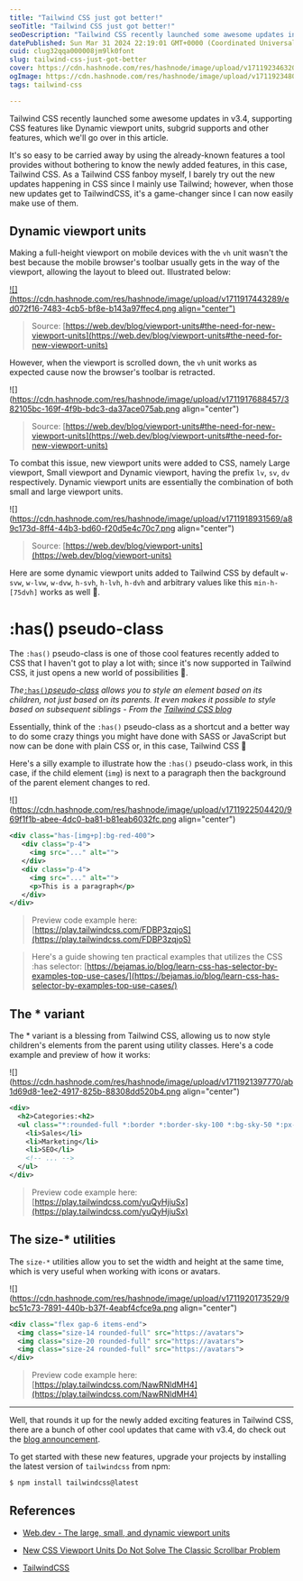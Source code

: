 ```yaml
---
title: "Tailwind CSS just got better!"
seoTitle: "Tailwind CSS just got better!"
seoDescription: "Tailwind CSS recently launched some awesome updates in v3.4, supporting CSS features like Dynamic viewport units, has pseudo class"
datePublished: Sun Mar 31 2024 22:19:01 GMT+0000 (Coordinated Universal Time)
cuid: clug32qqa000008jm9lk0font
slug: tailwind-css-just-got-better
cover: https://cdn.hashnode.com/res/hashnode/image/upload/v1711923463206/56e95848-606b-40e5-abdd-0c1c69d382ab.png
ogImage: https://cdn.hashnode.com/res/hashnode/image/upload/v1711923480699/51d29392-e7b6-48d5-b4fb-51d98433f519.png
tags: tailwind-css

---
```


Tailwind CSS recently launched some awesome updates in v3.4, supporting CSS features like Dynamic viewport units, subgrid supports and other features, which we'll go over in this article.

It's so easy to be carried away by using the already-known features a tool provides without bothering to know the newly added features, in this case, Tailwind CSS. As a Tailwind CSS fanboy myself, I barely try out the new updates happening in CSS since I mainly use Tailwind; however, when those new updates get to TailwindCSS, it's a game-changer since I can now easily make use of them.

## **Dynamic viewport units**

Making a full-height viewport on mobile devices with the `vh` unit wasn't the best because the mobile browser's toolbar usually gets in the way of the viewport, allowing the layout to bleed out. Illustrated below:

[![](https://cdn.hashnode.com/res/hashnode/image/upload/v1711917443289/ed072f16-7483-4cb5-bf8e-b143a97ffec4.png align="center")](https://web.dev/blog/viewport-units#the-need-for-new-viewport-units)

> Source: [https://web.dev/blog/viewport-units#the-need-for-new-viewport-units](https://web.dev/blog/viewport-units#the-need-for-new-viewport-units)

However, when the viewport is scrolled down, the `vh` unit works as expected cause now the browser's toolbar is retracted.

![](https://cdn.hashnode.com/res/hashnode/image/upload/v1711917688457/382105bc-169f-4f9b-bdc3-da37ace075ab.png align="center")

> Source: [https://web.dev/blog/viewport-units#the-need-for-new-viewport-units](https://web.dev/blog/viewport-units#the-need-for-new-viewport-units)

To combat this issue, new viewport units were added to CSS, namely Large viewport, Small viewport and Dynamic viewport, having the prefix `lv`, `sv`, `dv` respectively. Dynamic viewport units are essentially the combination of both small and large viewport units.

![](https://cdn.hashnode.com/res/hashnode/image/upload/v1711918931569/a89c173d-8ff4-44b3-bd60-f20d5e4c70c7.png align="center")

> Source: [https://web.dev/blog/viewport-units](https://web.dev/blog/viewport-units)

Here are some dynamic viewport units added to Tailwind CSS by default `w-svw`, `w-lvw`, `w-dvw`, `h-svh`, `h-lvh`, `h-dvh` and arbitrary values like this `min-h-[75dvh]` works as well 🤩.

# :has() pseudo-class

The `:has()` pseudo-class is one of those cool features recently added to CSS that I haven't got to play a lot with; since it's now supported in Tailwind CSS, it just opens a new world of possibilities 🤯.

*The*[`:has()`*pseudo-class*](https://developer.mozilla.org/en-US/docs/Web/CSS/:has) *allows you to style an element based on its children, not just based on its parents. It even makes it possible to style based on subsequent siblings - From the* [*Tailwind CSS blog*](https://play.tailwindcss.com/yuQyHjiuSx)

Essentially, think of the `:has()` pseudo-class as a shortcut and a better way to do some crazy things you might have done with SASS or JavaScript but now can be done with plain CSS or, in this case, Tailwind CSS 🤩

Here's a silly example to illustrate how the `:has()` pseudo-class work, in this case, if the child element (`img`) is next to a paragraph then the background of the parent element changes to red.

![](https://cdn.hashnode.com/res/hashnode/image/upload/v1711922504420/969f1f1b-abee-4dc0-ba81-b81eab6032fc.png align="center")

```xml
<div class="has-[img+p]:bg-red-400">
   <div class="p-4">
     <img src="..." alt="">
   </div>
   <div class="p-4">
     <img src="..." alt="">
     <p>This is a paragraph</p>
   </div>
</div>
```

> Preview code example here: [https://play.tailwindcss.com/FDBP3zqjoS](https://play.tailwindcss.com/FDBP3zqjoS)

> Here's a guide showing ten practical examples that utilizes the CSS :has selector: [https://bejamas.io/blog/learn-css-has-selector-by-examples-top-use-cases/](https://bejamas.io/blog/learn-css-has-selector-by-examples-top-use-cases/)

## The \* variant

The \* variant is a blessing from Tailwind CSS, allowing us to now style children's elements from the parent using utility classes. Here's a code example and preview of how it works:

![](https://cdn.hashnode.com/res/hashnode/image/upload/v1711921397770/ab1d69d8-1ee2-4917-825b-88308dd520b4.png align="center")

```xml
<div>
  <h2>Categories:<h2>
  <ul class="*:rounded-full *:border *:border-sky-100 *:bg-sky-50 *:px-2 *:py-0.5 dark:text-sky-300 dark:*:border-sky-500/15 dark:*:bg-sky-500/10 ...">
    <li>Sales</li>
    <li>Marketing</li>
    <li>SEO</li>
    <!-- ... -->
  </ul>
</div>
```

> Preview code example here: [https://play.tailwindcss.com/yuQyHjiuSx](https://play.tailwindcss.com/yuQyHjiuSx)

## The size-\* utilities

The `size-*` utilities allow you to set the width and height at the same time, which is very useful when working with icons or avatars.

![](https://cdn.hashnode.com/res/hashnode/image/upload/v1711920173529/9bc51c73-7891-440b-b37f-4eabf4cfce9a.png align="center")

```xml
<div class="flex gap-6 items-end">
  <img class="size-14 rounded-full" src="https://avatars">
  <img class="size-20 rounded-full" src="https://avatars">
  <img class="size-24 rounded-full" src="https://avatars">
</div>
```

> Preview code example here: [https://play.tailwindcss.com/NawRNldMH4](https://play.tailwindcss.com/NawRNldMH4)

---

Well, that rounds it up for the newly added exciting features in Tailwind CSS, there are a bunch of other cool updates that came with v3.4, do check out the [blog announcement](https://tailwindcss.com/blog/tailwindcss-v3-4).

To get started with these new features, upgrade your projects by installing the latest version of `tailwindcss` from npm:

```bash
$ npm install tailwindcss@latest
```

## References

* [Web.dev - The large, small, and dynamic viewport units](https://web.dev/blog/viewport-units)
    
* [New CSS Viewport Units Do Not Solve The Classic Scrollbar Problem](https://www.smashingmagazine.com/2023/12/new-css-viewport-units-not-solve-classic-scrollbar-problem/)
    
* [TailwindCSS](https://tailwindcss.com/)